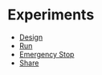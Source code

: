 # Experiments

* [Design](design.md)
* [Run](run.md)
* [Emergency Stop](emergencyStop.md)
* [Share](share.md)